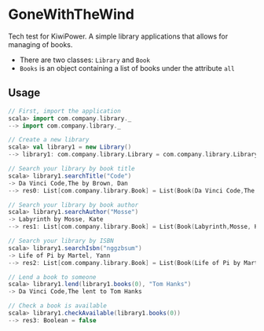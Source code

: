 # GoneWithTheWind
Tech test for KiwiPower. A simple library applications that allows for managing of books.

- There are two classes: `Library` and `Book`
- `Books` is an object containing a list of books under the attribute `all`

## Usage
```scala
// First, import the application
scala> import com.company.library._
--> import com.company.library._

// Create a new library
scala> val library1 = new Library()
--> library1: com.company.library.Library = com.company.library.Library@...

// Search your library by book title
scala> library1.searchTitle("Code")
-> Da Vinci Code,The by Brown, Dan
--> res0: List[com.company.library.Book] = List(Book(Da Vinci Code,The,Brown, Dan,pidtkl))

// Search your library by book author
scala> library1.searchAuthor("Mosse")
-> Labyrinth by Mosse, Kate
--> res1: List[com.company.library.Book] = List(Book(Labyrinth,Mosse, Kate,hlpumcxw))

// Search your library by ISBN
scala> library1.searchIsbn("nggzbsum")
-> Life of Pi by Martel, Yann
--> res2: List[com.company.library.Book] = List(Book(Life of Pi by Martel, Yann,nggzbsum))

// Lend a book to someone
scala> library1.lend(library1.books(0), "Tom Hanks")
-> Da Vinci Code,The lent to Tom Hanks

// Check a book is available
scala> library1.checkAvailable(library1.books(0))
--> res3: Boolean = false
```



